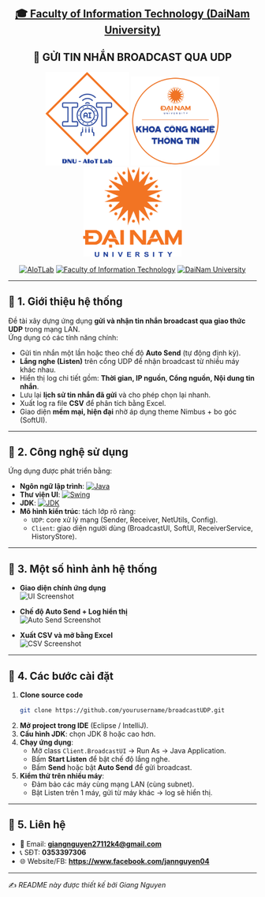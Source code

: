 <h2 align="center">
    <a href="https://dainam.edu.vn/vi/khoa-cong-nghe-thong-tin">
    🎓 Faculty of Information Technology (DaiNam University)
    </a>
</h2>
<h2 align="center">
   🚀 GỬI TIN NHẮN BROADCAST QUA UDP
</h2>
<div align="center">
    <p align="center">
        <img src="docs/aiotlab_logo.png" alt="AIoTLab Logo" width="170"/>
        <img src="docs/fitdnu_logo.png" alt="FIT DNU Logo" width="180"/>
        <img src="docs/dnu_logo.png" alt="DaiNam University Logo" width="200"/>
    </p>

[![AIoTLab](https://img.shields.io/badge/AIoTLab-green?style=for-the-badge)](https://www.facebook.com/DNUAIoTLab)
[![Faculty of Information Technology](https://img.shields.io/badge/Faculty%20of%20Information%20Technology-blue?style=for-the-badge)](https://dainam.edu.vn/vi/khoa-cong-nghe-thong-tin)
[![DaiNam University](https://img.shields.io/badge/DaiNam%20University-orange?style=for-the-badge)](https://dainam.edu.vn)

</div>

---

## 📖 1. Giới thiệu hệ thống
Đề tài xây dựng ứng dụng **gửi và nhận tin nhắn broadcast qua giao thức UDP** trong mạng LAN.  
Ứng dụng có các tính năng chính:
- Gửi tin nhắn một lần hoặc theo chế độ **Auto Send** (tự động định kỳ).  
- **Lắng nghe (Listen)** trên cổng UDP để nhận broadcast từ nhiều máy khác nhau.  
- Hiển thị log chi tiết gồm: **Thời gian, IP nguồn, Cổng nguồn, Nội dung tin nhắn**.  
- Lưu lại **lịch sử tin nhắn đã gửi** và cho phép chọn lại nhanh.  
- Xuất log ra file **CSV** để phân tích bằng Excel.  
- Giao diện **mềm mại, hiện đại** nhờ áp dụng theme Nimbus + bo góc (SoftUI).  

---

## 📖 2. Công nghệ sử dụng
Ứng dụng được phát triển bằng:
- **Ngôn ngữ lập trình**: [![Java](https://img.shields.io/badge/Java-ED8B00?style=for-the-badge&logo=openjdk&logoColor=white)](https://www.oracle.com/java/)  
- **Thư viện UI**: [![Swing](https://img.shields.io/badge/Java%20Swing-007396?style=for-the-badge&logo=java&logoColor=white)](https://docs.oracle.com/javase/tutorial/uiswing/)  
- **JDK**: [![JDK](https://img.shields.io/badge/JDK-8+-green?style=for-the-badge&logo=java&logoColor=white)](https://www.oracle.com/java/technologies/javase/javase8-archive-downloads.html)  
- **Mô hình kiến trúc**: tách lớp rõ ràng:
  - `UDP`: core xử lý mạng (Sender, Receiver, NetUtils, Config).  
  - `Client`: giao diện người dùng (BroadcastUI, SoftUI, ReceiverService, HistoryStore).  

---

## 📖 3. Một số hình ảnh hệ thống 

- **Giao diện chính ứng dụng**  
  ![UI Screenshot](docs/ui_main.png)  

- **Chế độ Auto Send + Log hiển thị**  
  ![Auto Send Screenshot](docs/ui_autosend.png)  

- **Xuất CSV và mở bằng Excel**  
  ![CSV Screenshot](docs/ui_csv.png)  

---

## 📖 4. Các bước cài đặt
1. **Clone source code**  
   ```bash
   git clone https://github.com/yourusername/broadcastUDP.git
   ```
2. **Mở project trong IDE** (Eclipse / IntelliJ).  
3. **Cấu hình JDK**: chọn JDK 8 hoặc cao hơn.  
4. **Chạy ứng dụng**:
   - Mở class `Client.BroadcastUI` → Run As → Java Application.  
   - Bấm **Start Listen** để bật chế độ lắng nghe.  
   - Bấm **Send** hoặc bật **Auto Send** để gửi broadcast.  
5. **Kiểm thử trên nhiều máy**:
   - Đảm bảo các máy cùng mạng LAN (cùng subnet).  
   - Bật Listen trên 1 máy, gửi từ máy khác → log sẽ hiển thị.  

---

## 📖 5. Liên hệ
- 📧 Email: **giangnguyen27112k4@gmail.com**  
- 📞 SĐT: **0353397306**  
- 🌐 Website/FB: **https://www.facebook.com/jannguyen04**  

---

✍️ *README này được thiết kế bởi Giang Nguyen*
